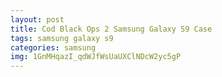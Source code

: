 ```yaml
---
layout: post
title: Cod Black Ops 2 Samsung Galaxy S9 Case
tags: samsung galaxy s9
categories: samsung
img: 1GnMHqazI_qdWJfWsUaUXClNDcW2yc5gP
---
```

